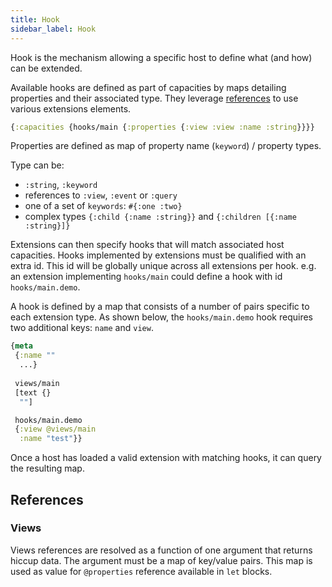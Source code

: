 ```yaml
---
title: Hook
sidebar_label: Hook
---
```


Hook is the mechanism allowing a specific host to define what (and how) can be extended.

Available hooks are defined as part of capacities by maps detailing properties and their associated type. They leverage [references](Reference) to use various extensions elements.

```clojure
{:capacities {hooks/main {:properties {:view :view :name :string}}}}
```

Properties are defined as map of property name (`keyword`) / property types.

Type can be:

* `:string`, `:keyword`
* references to `:view`, `:event` or `:query`
* one of a set of `keywords`: `#{:one :two}`
* complex types `{:child {:name :string}}` and `{:children [{:name :string}]}`

Extensions can then specify hooks that will match associated host capacities.
Hooks implemented by extensions must be qualified with an extra id. This id will be globally unique across all extensions per hook.
e.g. an extension implementing `hooks/main` could define a hook with id `hooks/main.demo`.

A hook is defined by a map that consists of a number of pairs specific to each extension type. As shown below, the `hooks/main.demo` hook requires two additional keys: `name` and `view`.

```clojure
{meta
 {:name ""
  ...}
 
 views/main
 [text {}
  ""]

 hooks/main.demo
 {:view @views/main
  :name "test"}}
```

Once a host has loaded a valid extension with matching hooks, it can query the resulting map.

## References

### Views

Views references are resolved as a function of one argument that returns hiccup data.
The argument must be a map of key/value pairs. This map is used as value for `@properties` reference available in `let` blocks.
